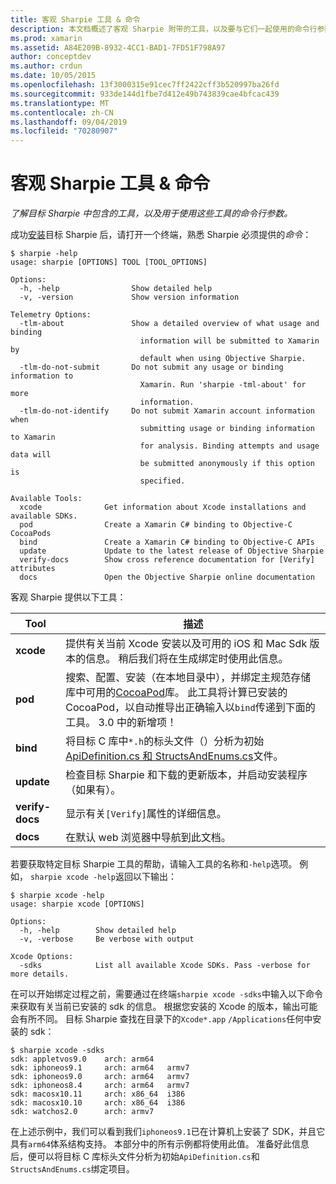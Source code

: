 ```yaml
---
title: 客观 Sharpie 工具 & 命令
description: 本文档概述了客观 Sharpie 附带的工具，以及要与它们一起使用的命令行参数。
ms.prod: xamarin
ms.assetid: A84E209B-8932-4CC1-BAD1-7FD51F798A97
author: conceptdev
ms.author: crdun
ms.date: 10/05/2015
ms.openlocfilehash: 13f3000315e91cec7ff2422cff3b520997ba26fd
ms.sourcegitcommit: 933de144d1fbe7d412e49b743839cae4bfcac439
ms.translationtype: MT
ms.contentlocale: zh-CN
ms.lasthandoff: 09/04/2019
ms.locfileid: "70280907"
---
```

# <a name="objective-sharpie-tools--commands"></a>客观 Sharpie 工具 & 命令

_了解目标 Sharpie 中包含的工具，以及用于使用这些工具的命令行参数。_

成功[安装](~/cross-platform/macios/binding/objective-sharpie/get-started.md)目标 Sharpie 后，请打开一个终端，熟悉 Sharpie 必须提供的*命令*：

```
$ sharpie -help
usage: sharpie [OPTIONS] TOOL [TOOL_OPTIONS]

Options:
  -h, -help                Show detailed help
  -v, -version             Show version information

Telemetry Options:
  -tlm-about               Show a detailed overview of what usage and binding
                             information will be submitted to Xamarin by
                             default when using Objective Sharpie.
  -tlm-do-not-submit       Do not submit any usage or binding information to
                             Xamarin. Run 'sharpie -tml-about' for more
                             information.
  -tlm-do-not-identify     Do not submit Xamarin account information when
                             submitting usage or binding information to Xamarin
                             for analysis. Binding attempts and usage data will
                             be submitted anonymously if this option is
                             specified.

Available Tools:
  xcode              Get information about Xcode installations and available SDKs.
  pod                Create a Xamarin C# binding to Objective-C CocoaPods
  bind               Create a Xamarin C# binding to Objective-C APIs
  update             Update to the latest release of Objective Sharpie
  verify-docs        Show cross reference documentation for [Verify] attributes
  docs               Open the Objective Sharpie online documentation
```

客观 Sharpie 提供以下工具：

|Tool|描述|
|--- |--- |
|**xcode**|提供有关当前 Xcode 安装以及可用的 iOS 和 Mac Sdk 版本的信息。 稍后我们将在生成绑定时使用此信息。|
|**pod**|搜索、配置、安装（在本地目录中），并绑定主规范存储库中可用的[CocoaPod](https://cocoapods.org/)库。 此工具将计算已安装的 CocoaPod，以自动推导出正确输入以`bind`传递到下面的工具。 3\.0 中的新增项！|
|**bind**|将目标 C 库中`*.h`的标头文件（）分析为初始[ApiDefinition.cs 和 StructsAndEnums.cs](~/cross-platform/macios/binding/objective-sharpie/platform/apidefinitions-structsandenums.md)文件。|
|**update**|检查目标 Sharpie 和下载的更新版本，并启动安装程序（如果有）。|
|**verify-docs**|显示有关`[Verify]`属性的详细信息。|
|**docs**|在默认 web 浏览器中导航到此文档。|

若要获取特定目标 Sharpie 工具的帮助，请输入工具的名称和`-help`选项。 例如， `sharpie xcode -help`返回以下输出：

```
$ sharpie xcode -help
usage: sharpie xcode [OPTIONS]

Options:
  -h, -help        Show detailed help
  -v, -verbose     Be verbose with output

Xcode Options:
  -sdks            List all available Xcode SDKs. Pass -verbose for more details.
```

在可以开始绑定过程之前，需要通过在终端`sharpie xcode -sdks`中输入以下命令来获取有关当前已安装的 sdk 的信息。 根据您安装的 Xcode 的版本，输出可能会有所不同。 目标 Sharpie 查找在目录下的`Xcode*.app` `/Applications`任何中安装的 sdk：

```
$ sharpie xcode -sdks
sdk: appletvos9.0    arch: arm64
sdk: iphoneos9.1     arch: arm64   armv7
sdk: iphoneos9.0     arch: arm64   armv7
sdk: iphoneos8.4     arch: arm64   armv7
sdk: macosx10.11     arch: x86_64  i386
sdk: macosx10.10     arch: x86_64  i386
sdk: watchos2.0      arch: armv7
```

在上述示例中，我们可以看到我们`iphoneos9.1`已在计算机上安装了 SDK，并且它具有`arm64`体系结构支持。 本部分中的所有示例都将使用此值。 准备好此信息后，便可以将目标 C 库标头文件分析为初始`ApiDefinition.cs`和`StructsAndEnums.cs`绑定项目。
